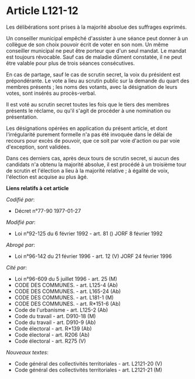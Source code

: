# Article L121-12

Les délibérations sont prises à la majorité absolue des suffrages exprimés.

Un conseiller municipal empêché d'assister à une séance peut donner à un collègue de son choix pouvoir écrit de voter en son
nom. Un même conseiller municipal ne peut être porteur que d'un seul mandat. Le mandat est toujours révocable. Sauf cas de
maladie dûment constatée, il ne peut être valable pour plus de trois séances consécutives.

En cas de partage, sauf le cas de scrutin secret, la voix du président est prépondérante. Le vote a lieu au scrutin public
sur la demande du quart des membres présents ; les noms des votants, avec la désignation de leurs votes, sont insérés au
procès-verbal.

Il est voté au scrutin secret toutes les fois que le tiers des membres présents le réclame, ou qu'il s'agit de procéder à une
nomination ou présentation.

Les désignations opérées en application du présent article, et dont l'irrégularité purement formelle n'a pas été invoquée
dans le délai de recours pour excès de pouvoir, que ce soit par voie d'action ou par voie d'exception, sont validées.

Dans ces derniers cas, après deux tours de scrutin secret, si aucun des candidats n'a obtenu la majorité absolue, il est
procédé à un troisième tour de scrutin et l'élection a lieu à la majorité relative ; à égalité de voix, l'élection est
acquise au plus âgé.

**Liens relatifs à cet article**

_Codifié par_:

  - Décret n°77-90 1977-01-27

_Modifié par_:

  - Loi n°92-125 du 6 février 1992 - art. 81 () JORF 8 février 1992

_Abrogé par_:

  - Loi n°96-142 du 21 février 1996 - art. 12 (V) JORF 24 février 1996

_Cité par_:

  - Loi n°96-609 du 5 juillet 1996 - art. 25 (M)
  - CODE DES COMMUNES. - art. L125-4 (Ab)
  - CODE DES COMMUNES. - art. L165-24 (Ab)
  - CODE DES COMMUNES. - art. L181-1 (M)
  - CODE DES COMMUNES. - art. R*151-6 (Ab)
  - Code de l'urbanisme - art. L125-2 (Ab)
  - Code du travail - art. D910-18 (M)
  - Code du travail - art. D910-9 (Ab)
  - Code électoral - art. R*139 (Ab)
  - Code électoral - art. R206 (Ab)
  - Code électoral - art. R275 (V)

_Nouveaux textes_:

  - Code général des collectivités territoriales - art. L2121-20 (V)
  - Code général des collectivités territoriales - art. L2121-21 (M)
